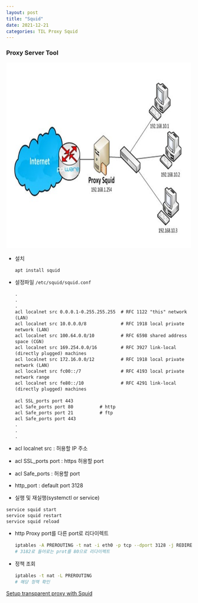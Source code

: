 ```yaml
---
layout: post
title: "Squid"
date: 2021-12-21
categories: TIL Proxy Squid
---
```


### Proxy Server Tool

<img src="https://raw.githubusercontent.com/Action2theFuture/Action2theFuture.github.io/main/_posts/Images/squid.jpg" width="500" height="500">

- 설치

  ```bash
  apt install squid
  ```

- 설정파일
  `/etc/squid/squid.conf`

  ```vim
  .
  .
  .
  acl localnet src 0.0.0.1-0.255.255.255  # RFC 1122 "this" network (LAN)
  acl localnet src 10.0.0.0/8             # RFC 1918 local private network (LAN)
  acl localnet src 100.64.0.0/10          # RFC 6598 shared address space (CGN)
  acl localnet src 169.254.0.0/16         # RFC 3927 link-local (directly plugged) machines
  acl localnet src 172.16.0.0/12          # RFC 1918 local private network (LAN)
  acl localnet src fc00::/7               # RFC 4193 local private network range
  acl localnet src fe80::/10              # RFC 4291 link-local (directly plugged) machines

  acl SSL_ports port 443
  acl Safe_ports port 80          # http
  acl Safe_ports port 21          # ftp
  acl Safe_ports port 443
  .
  .
  .
  ```

- acl localnet src : 허용할 IP 주소
- acl SSL_ports port : https 허용할 port
- acl Safe_ports : 허용할 port
- http_port : default port 3128

- 실행 및 재실행(systemctl or service)

```vim
service squid start
service squid restart
service squid reload
```

- http Proxy port를 다른 port로 리다이렉트

  ```bash
  iptables -A PREROUTING -t nat -i eth0 -p tcp --dport 3128 -j REDIRECT --to-port 80
  # 3182로 들어로는 prot를 80으로 리다이렉트
  ```

- 정책 조회

  ```bash
  iptables -t nat -L PREROUTING
  # 해당 정책 확인
  ```

[Setup transparent proxy with Squid](https://base-on.tistory.com/380)
